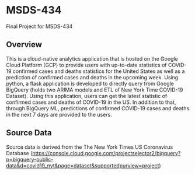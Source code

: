 # MSDS-434
Final Project for MSDS-434

## Overview
This is a cloud-native analytics application that is hosted on the Google Cloud Platform (GCP) to provide users with up-to-date statistics of COVID-19 confirmed cases and deaths statistics for the United States as well as a prediction of confirmed cases and deaths in the upcoming week. Using python, a flask application is developed to directly query from Google BigQuery (holds two ARIMA models and ETL of New York Time COVID-19 Dataset). Using this application, users can get the latest statistic of confirmed cases and deaths of COVID-19 in the US. In addition to that, through BigQuery ML, predictions of confirmed COVID-19 cases and deaths in the next 7 days are provided to the users.


## Source Data
Source data is derived from the The New York Times US Coronavirus Database (https://console.cloud.google.com/projectselector2/bigquery?p=bigquery-public-data&d=covid19_nyt&page=dataset&supportedpurview=project)


